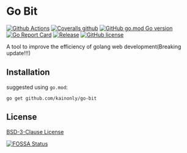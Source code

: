 # Go Bit

[![Github Actions](https://img.shields.io/github/workflow/status/kainonly/go-bit/actions?style=flat-square)](https://github.com/kainonly/go-bit/actions)
[![Coveralls github](https://img.shields.io/coveralls/github/kainonly/go-bit.svg?style=flat-square)](https://coveralls.io/github/kainonly/go-bit)
[![GitHub go.mod Go version](https://img.shields.io/github/go-mod/go-version/kainonly/go-bit?style=flat-square)](https://github.com/kainonly/go-bit)
[![Go Report Card](https://goreportcard.com/badge/github.com/kainonly/go-bit?style=flat-square)](https://goreportcard.com/report/github.com/kainonly/go-bit)
[![Release](https://img.shields.io/github/v/release/kainonly/go-bit.svg?style=flat-square)](https://github.com/kainonly/go-bit)
[![GitHub license](https://img.shields.io/github/license/kainonly/go-bit?style=flat-square)](https://raw.githubusercontent.com/kainonly/go-bit/master/LICENSE)

A tool to improve the efficiency of golang web development(Breaking update!!!)

## Installation

suggested using `go.mod`:

```shell
go get github.com/kainonly/go-bit
```

## License

[BSD-3-Clause License](https://github.com/kainonly/go-bit/blob/main/LICENSE)

[![FOSSA Status](https://app.fossa.com/api/projects/git%2Bgithub.com%2Fkainonly%2Fgo-bit.svg?type=large)](https://app.fossa.com/projects/git%2Bgithub.com%2Fkainonly%2Fgo-bit?ref=badge_large)
